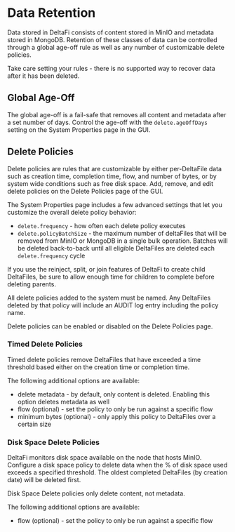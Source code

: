 # Data Retention

Data stored in DeltaFi consists of content stored in MinIO and metadata stored in MongoDB.
Retention of these classes of data can be controlled through a global age-off rule as well as any number of
customizable delete policies.

Take care setting your rules - there is no supported way to recover data after it has been deleted.

## Global Age-Off

The global age-off is a fail-safe that removes all content and metadata after a set number of days.
Control the age-off with the `delete.ageOffDays` setting on the System Properties page in the GUI.

## Delete Policies

Delete policies are rules that are customizable by either per-DeltaFile data such as creation time, completion time,
flow, and number of bytes, or by system wide conditions such as free disk space.
Add, remove, and edit delete policies on the Delete Policies page of the GUI.

The System Properties page includes a few advanced settings that let you customize the overall delete policy behavior:
- `delete.frequency` - how often each delete policy executes
- `delete.policyBatchSize` - the maximum number of deltaFiles that will be removed from MinIO or MongoDB in a single bulk operation. Batches will be deleted back-to-back until all eligible DeltaFiles are deleted each `delete.frequency` cycle

If you use the reinject, split, or join features of DeltaFi to create child DeltaFiles, be sure to allow enough time for children to complete before deleting parents.

All delete policies added to the system must be named. Any DeltaFiles deleted by that policy will include an AUDIT log entry including the policy name.

Delete policies can be enabled or disabled on the Delete Policies page.

### Timed Delete Policies

Timed delete policies remove DeltaFiles that have exceeded a time threshold based either on the creation time or completion time.

The following additional options are available:

* delete metadata - by default, only content is deleted. Enabling this option deletes metadata as well
* flow (optional) - set the policy to only be run against a specific flow 
* minimum bytes (optional) - only apply this policy to DeltaFiles over a certain size 

### Disk Space Delete Policies

DeltaFi monitors disk space available on the node that hosts MinIO.
Configure a disk space policy to delete data when the % of disk space used exceeds a specified threshold.
The oldest completed DeltaFiles (by creation date) will be deleted first.

Disk Space Delete policies only delete content, not metadata.

The following additional options are available:

* flow (optional) - set the policy to only be run against a specific flow